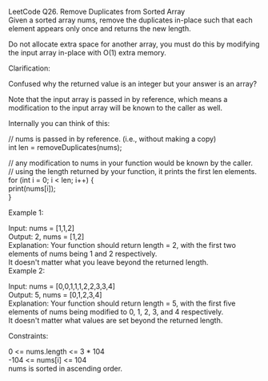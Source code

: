 LeetCode Q26. Remove Duplicates from Sorted Array  
Given a sorted array nums, remove the duplicates in-place such that each element appears only once and returns the new length.   

Do not allocate extra space for another array, you must do this by modifying the input array in-place with O(1) extra memory.  

Clarification:  

Confused why the returned value is an integer but your answer is an array?  

Note that the input array is passed in by reference, which means a modification to the input array will be known to the caller as well.  

Internally you can think of this:  

// nums is passed in by reference. (i.e., without making a copy)  
int len = removeDuplicates(nums);  

// any modification to nums in your function would be known by the caller.  
// using the length returned by your function, it prints the first len elements.  
for (int i = 0; i < len; i++) {   
    print(nums[i]);  
}  
 

Example 1:  

Input: nums = [1,1,2]  
Output: 2, nums = [1,2]  
Explanation: Your function should return length = 2, with the first two elements of nums being 1 and 2 respectively.   
It doesn't matter what you leave beyond the returned length.  
Example 2:  

Input: nums = [0,0,1,1,1,2,2,3,3,4]  
Output: 5, nums = [0,1,2,3,4]  
Explanation: Your function should return length = 5, with the first five elements of nums being modified to 0, 1, 2, 3, and 4 respectively.   
It doesn't matter what values are set beyond the returned length.  
 

Constraints:  

0 <= nums.length <= 3 * 104  
-104 <= nums[i] <= 104  
nums is sorted in ascending order.  
